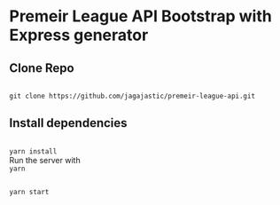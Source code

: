 # Premeir League API Bootstrap with Express generator

## Clone Repo
<code>
git clone https://github.com/jagajastic/premeir-league-api.git
</code>

## Install dependencies 
<code>
yarn install
</code>
Run the server with 

<code>
yarn 

yarn start
</code>
